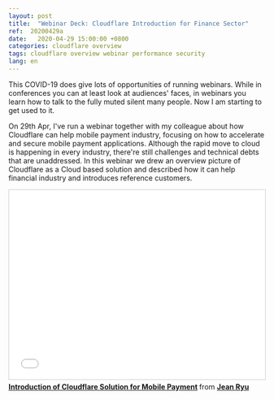 ```yaml
---
layout: post
title:  "Webinar Deck: Cloudflare Introduction for Finance Sector"
ref:  20200429a
date:   2020-04-29 15:00:00 +0800
categories: cloudflare overview
tags: cloudflare overview webinar performance security
lang: en
---
```


This COVID-19 does give lots of opportunities of running webinars. While in conferences you can at least look at audiences' faces, in webinars you learn how to talk to the fully muted silent many people. Now I am starting to get used to it.

On 29th Apr, I've run a webinar together with my colleague about how Cloudflare can help mobile payment industry, focusing on how to accelerate and secure mobile payment applications. Although the rapid move to cloud is happening in every industry, there're still challenges and technical debts that are unaddressed. In this webinar we drew an overview picture of Cloudflare as a Cloud based solution and described how it can help financial industry and introduces reference customers. 

<iframe src="//www.slideshare.net/slideshow/embed_code/key/DB0s1TOb5t0bJO" width="595" height="373" frameborder="0" marginwidth="0" marginheight="0" scrolling="no" style="border:1px solid #CCC; border-width:1px; margin-bottom:5px; max-width: 100%;" allowfullscreen> </iframe> <div style="margin-bottom:5px"> <strong> <a href="//www.slideshare.net/JiyoungRyu6/introduction-of-cloudflare-solution-for-mobile-payment" title="Introduction of Cloudflare Solution for Mobile Payment" target="_blank">Introduction of Cloudflare Solution for Mobile Payment</a> </strong> from <strong><a href="//www.slideshare.net/JiyoungRyu6" target="_blank">Jean Ryu</a></strong> </div>

